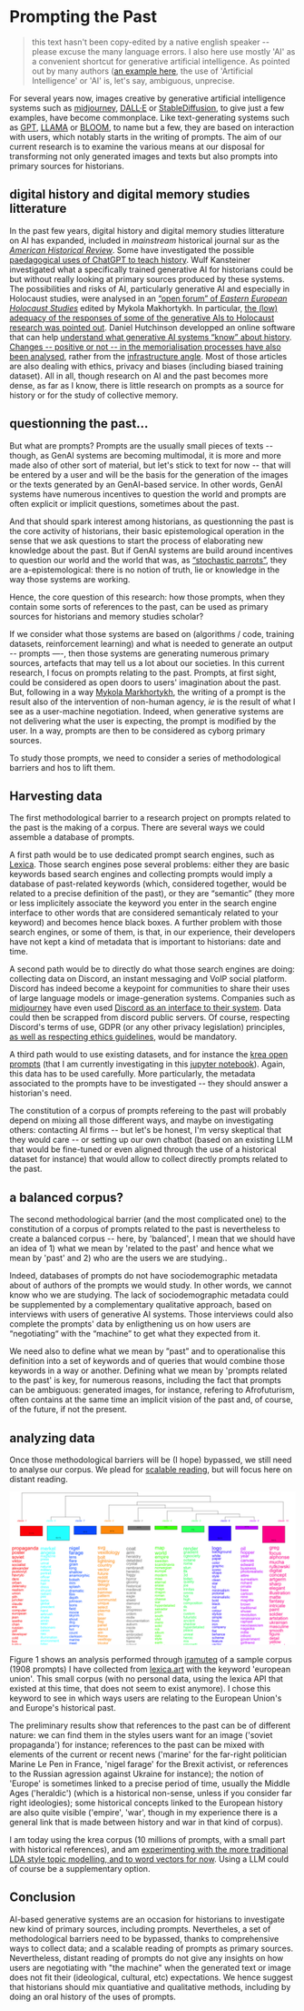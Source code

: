 # Prompting the Past

> this text hasn't been copy-edited by a native english speaker -- please excuse the many language errors. I also here use mostly 'AI' as a convenient shortcut for generative artificial intelligence. As pointed out by many authors ([an example here](https://academic-oup-com.proxy.bnl.lu/ahr/article-abstract/128/3/1354/7282256), the use of 'Artificial Intelligence' or 'AI' is, let's say, ambiguous, unprecise. 

For several years now, images creative by generative artificial intelligence systems such as [midjourney](https://www.midjourney.com/home?callbackUrl=%2Fexplore), [DALL·E](https://openai.com/dall-e-2) or [StableDiffusion](https://stability.ai), to give just a few examples, have become commonplace. Like text-generating systems such as [GPT](https://openai.com/gpt-4), [LLAMA](https://ai.meta.com/llama/) or [BLOOM](https://huggingface.co/bigscience/bloom), to name but a few, they are based on interaction with users, which notably starts in the writing of prompts. The aim of our current research is to examine the various means at our disposal for transforming not only generated images and texts but also prompts into primary sources for historians.

## digital history and digital memory studies litterature

In the past few years, digital history and digital memory studies litterature on AI has expanded, included in *mainstream* historical journal sur as the [*American Historical Review*](https://academic.oup.com/ahr/article-abstract/128/3/1345/7282240). Some have investigated the possible [paedagogical uses of ChatGPT to teach history](http://arxiv.org/abs/2310.10808). Wulf Kansteiner investigated what a specifically trained generative AI for historians could be but without really looking at primary sources produced by these systems. The possibilities and risks of AI, particularly generative AI and especially in Holocaust studies, were analysed in an [“open forum” of *Eastern European Holocaust Studies*](https://www.degruyter.com/document/doi/10.1515/eehs-2023-0053/html) edited by Mykola Makhortykh. In particular, [the (low) adequacy of the responses of some of the generative AIs to Holocaust research was pointed out](https://www.degruyter.com/document/doi/10.1515/eehs-2023-0054/html). Daniel Hutchinson developped an online software that can help [understand what generative AI systems “know” about history](https://dr-hutchinson-what-do-ais-know-about-history-app-i3l5jo.streamlit.app/). [Changes -- positive or not -- in the memorialisation processes have also been analysed](https://link.springer.com/article/10.1007/s44163-023-00072-6), rather from the [infrastructure angle](https://journals.sagepub.com/doi/10.1177/17506980231202849?icid=int.sj-full-text.citing-articles.1). Most of those articles are also dealing with ethics, privacy and biases (including biased training dataset). All in all, though research on AI and the past becomes more dense, as far as I know, there is little research on prompts as a source for history or for the study of collective memory.

## questionning the past...

But what are prompts? Prompts are the usually small pieces of texts -- though, as GenAI systems are becoming multimodal, it is more and more made also of other sort of material, but let's stick to text for now -- that will be entered by a user and will be the basis for the generation of the images or the texts generated by an GenAI-based service. In other words, GenAI systems have numerous incentives to question the world and prompts are often explicit or implicit questions, sometimes about the past.

And that should spark interest among historians, as questionning the past is the core activity of historians, their basic epistemological operation in the sense that we ask questions to start the process of elaborating new knowledge about the past. But if GenAI systems are build around incentives to question our world and the world that was, as [“stochastic parrots”](https://dl.acm.org/doi/10.1145/3442188.3445922), they are a-epistemological: there is no notion of truth, lie or knowledge in the way those systems are working.

Hence, the core question of this research: how those prompts, when they contain some sorts of references to the past, can be used as primary sources for historians and memory studies scholar? 

If we consider what those systems are based on (algorithms / code, training datasets, reinforcement learning) and what is needed to generate an output -- prompts —-, then those systems are generating numerous primary sources, artefacts that may tell us a lot about our societies. In this current research, I focus on prompts relating to the past. Prompts, at first sight, could be considered as open doors to users' imagination about the past. But, following in a way [Mykola Markhortykh](https://journals.sagepub.com/doi/full/10.1177/17506980231202849), the writing of a prompt is the result also of the intervention of non-human agency, *ie* is the result of what I see as a user-machine negotiation. Indeed, when generative systems are not delivering what the user is expecting, the prompt is modified by the user. In a way, prompts are then to be considered as cyborg primary sources.

To study those prompts, we need to consider a series of methodological barriers and hos to lift them.

## Harvesting data

The first methodological barrier to a research project on prompts related to the past is the making of a corpus. There are several ways we could assemble a database of prompts.

A first path would be to use dedicated prompt search engines, such as [Lexica](https://lexica.art/). Those search engines pose several problems: either they are basic keywords based search engines and collecting prompts would imply a database of past-related keywords (which, considered together, would be related to a precise definition of the past), or they are “semantic” (they more or less implicitely associate the keyword you enter in the search engine interface to other words that are considered semanticaly related to your keyword) and becomes hence black boxes. A further problem with those search engines, or some of them, is that, in our experience, their developers have not kept a kind of metadata that is important to historians: date and time.

A second path would be to directly do what those search engines are doing: collecting data on Discord, an instant messaging and VoIP social platform. Discord has indeed become a keypoint for communities to share their uses of large language models or image-generation systems. Companies such as [midjourney](https://www.midjourney.com/home?callbackUrl=%2Fexplore) have even used [Discord as an interface to their system](https://docs.midjourney.com/docs/midjourney-discord). Data could then be scrapped from discord public servers. Of course, respecting Discord's terms of use, GDPR (or any other privacy legislation) principles, [as well as respecting ethics guidelines](https://aoir.org/reports/ethics3.pdf), would be mandatory.

A third path would to use existing datasets, and for instance the [krea open prompts](https://github.com/krea-ai/open-prompts) (that I am currently investigating in this [jupyter notebook](https://github.com/inactinique/DH2024_prompting_the_past/blob/main/prompting_the_past.ipynb)). Again, this data has to be used carefully. More particularly, the metadata associated to the prompts have to be investigated -- they should answer a historian's need.

The constitution of a corpus of prompts refereing to the past will probably depend on mixing all those different ways, and maybe on investigating others: contacting AI firms -- but let's be honest, I'm versy skeptical that they would care -- or setting up our own chatbot (based on an existing LLM that would be fine-tuned or even aligned through the use of a historical dataset for instance) that would allow to collect directly prompts related to the past.

## a balanced corpus?

The second methodological barrier (and the most complicated one) to the constitution of a corpus of prompts related to the past is nevertheless to create a balanced corpus -- here, by 'balanced', I mean that we should have an idea of 1\) what we mean by 'related to the past' and hence what we mean by 'past' and 2\) who are the users we are studying..

Indeed, databases of prompts do not have sociodemographic metadata about of authors of the prompts we would study. In other words, we cannot know who we are studying. The lack of sociodemographic metadata could be supplemented by a complementary qualitative approach, based on interviews with users of generative AI systems. Those interviews could also complete the prompts' data by enligthening us on how users are “negotiating“ with the “machine” to get what they expected from it.

We need also to define what we mean by ”past” and to operationalise this definition into a set of keywords and of queries that would combine those keywords in a way or another. Defining what we mean by 'prompts related to the past' is key, for numerous reasons, including the fact that prompts can be ambiguous: generated images, for instance, refering to Afrofuturism, often contains at the same time an implicit vision of the past and, of course, of the future, if not the present.

## analyzing data

Once those methodological barriers will be (I hope) bypassed, we still need to analyse our corpus. We plead for [scalable reading](https://journalofdigitalhistory.org/en/article/jXupS3QAeNgb), but will focus here on distant reading.

![Figure 1](../../prez/img/06_dendro.png)

Figure 1 shows an analysis performed through [iramuteq](http://iramuteq.org) of a sample corpus (1908 prompts) I have collected from [lexica.art](https://lexica.art) with the keyword 'european union'. This small corpus (with no personal data, using the lexica API that existed at this time, that does not seem to exist anymore).  I chose this keyword to see in which ways users are relating to the European Union's and Europe's historical past.

The preliminary results show that references to the past can be of different nature: we can find them in the styles users want for an image ('soviet propaganda') for instance; references to the past can be mixed with elements of the current or recent news ('marine' for the far-right politician Marine Le Pen in France, 'nigel farage' for the Brexit activist, or references to the Russian agression against Ukraine for instance); the notion of 'Europe' is sometimes linked to a precise period of time, usually the Middle Ages ('heraldic') (which is a historical non-sense, unless if you consider far right ideologies); some historical concepts linked to the European history are also quite visible ('empire', 'war', though in my experience there is a general link that is made between history and war in that kind of corpus).

I am today using the krea corpus (10 millions of prompts, with a small part with historical references), and am [experimenting with the more traditional LDA style topic modelling, and to word vectors for now](https://github.com/inactinique/DH2024_prompting_the_past/blob/main/prompting_the_past.ipynb). Using a LLM could of course be a supplementary option. 

## Conclusion

AI-based generative systems are an occasion for historians to investigate new kind of primary sources, including prompts. Nevertheles, a set of methodological barriers need to be bypassed, thanks to comprehensive ways to collect data; and a scalable reading of prompts as primary sources. Nevertheless, distant reading of prompts do not give any insights on how users are negotiating with "the machine" when the generated text or image does not fit their (ideological, cultural, etc) expectations. We hence suggest that historians should mix quantiative and qualitative methods, including by doing an oral history of the uses of prompts.
